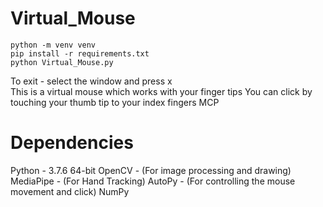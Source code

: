 ﻿# Virtual_Mouse
 
```
python -m venv venv
pip install -r requirements.txt
python Virtual_Mouse.py
```

To exit - select the window and press x
<br>This is a virtual mouse which works with your finger tips You can click by touching your thumb tip to your index fingers MCP


# Dependencies

Python - 3.7.6 64-bit OpenCV - (For image processing and drawing) MediaPipe - (For Hand Tracking) AutoPy - (For controlling the mouse movement and click) NumPy
